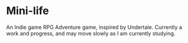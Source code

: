 # Mini-life
An Indie game RPG Adventure game, inspired by Undertale.
Currently a work and progress, and may move slowly as I am currently studying.
